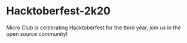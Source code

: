 # Hacktoberfest-2k20
Micro Club is celebrating Hacktoberfest for the third year, join us in the open source community!
